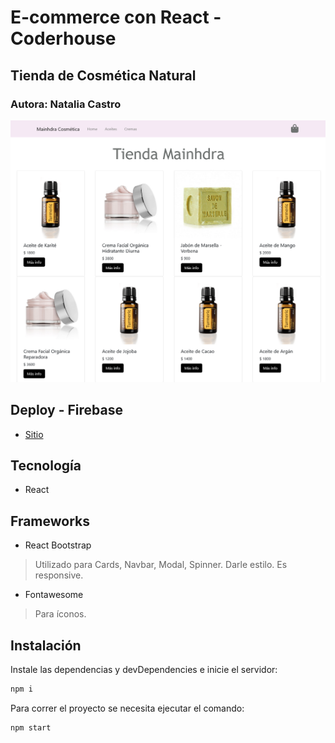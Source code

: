 # E-commerce con React - Coderhouse

## Tienda de Cosmética Natural

### Autora: Natalia Castro

![](https://github.com/NatiCastro/mitienda-coder-react/blob/main/src/Images/Screenshot%202022-05-09%20at%2011-00-24%20React%20App.png)

## Deploy - Firebase

- [Sitio](https://mitienda-react.web.app/)

## Tecnología

- React

## Frameworks

- React Bootstrap

> Utilizado para Cards, Navbar, Modal, Spinner.
> Darle estilo.
> Es responsive.

- Fontawesome

> Para íconos.

## Instalación

Instale las dependencias y devDependencies e inicie el servidor:

```sh
npm i
```

Para correr el proyecto se necesita ejecutar el comando:

```sh
npm start
```
